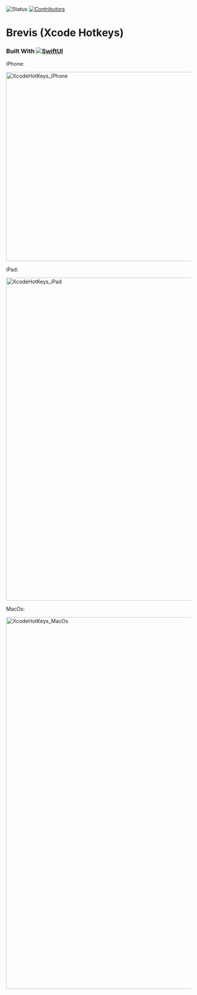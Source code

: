 
![Status](https://img.shields.io/badge/Status-Active-brightgreen)
[![Contributors][contributors-shield]][contributors-url]


# Brevis (Xcode Hotkeys)
### Built With [![SwiftUI][swiftui-shield]][swiftui-url]

iPhone:

<img width="515" alt="XcodeHotKeys_iPhone" src="https://github.com/user-attachments/assets/3e87342e-da1c-45fb-ac75-87d262a45ec0" />

iPad:

<img width="879" alt="XcodeHotKeys_iPad" src="https://github.com/user-attachments/assets/bfcff8b5-8bc0-40ed-a705-636741b0b794" />

MacOs: 

<img width="1012" alt="XcodeHotKeys_MacOs" src="https://github.com/user-attachments/assets/28bb2dac-4031-412e-b089-ae77830c6420" />

[swiftui-shield]: https://img.shields.io/badge/Swift-FA7343logo=swift&logoColor=white
[swiftui-url]: [https://nextjs.org/](https://developer.apple.com/xcode/swiftui/)
[contributors-shield]: https://img.shields.io/github/contributors/itsmeRonjie/Brevis.svg
[contributors-url]: https://github.com/itsmeRonjie/Brevis/graphs/contributors
